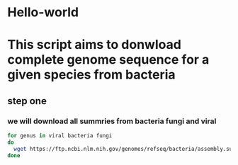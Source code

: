 # Hello-world
# This script aims to donwload complete genome sequence for a given species from bacteria

## step one
### we will download all summries from bacteria fungi and viral
```bash
for genus in viral bacteria fungi
do
  wget https://ftp.ncbi.nlm.nih.gov/genomes/refseq/bacteria/assembly.summary.txt
done
```

